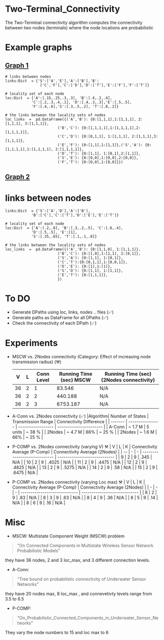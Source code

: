 # Two-Terminal_Connectivity
The Two-Terminal connectivity algorithm computes the connectivity between two nodes (terminals) where the node locations are probabilistic
# Example graphs 
## [Graph 1](pics/graph1.png)

    # links between nodes
    links:Dict  = {'S':['A','E'],'A':['B'],'B':
                    ['C','F'],'C':['D'],'D':['T'],'E':['F'],'F':['T']}
    
    # locality set of each node
    loc:Dict  = {'A':[.15,.25,.3,.3], 'B':[.4,.2,.4], 
                'C':[.2,.3,.4,.1], 'D':[.4,.3,.3],'E':[.5,.5],
                'F':[.4,.6],'S':[.3,.5,.2], 'T':[.8,.2]}

	# the links between the locality sets of nodes
    loc_links  =  pd.DataFrame({('A','B'): {0:[1,1,1],1:[1,1,1], 2:[1,1,1], 3:[1,1,1]},
                            ('B','C'): {0:[1,1,1,1],1:[1,1,1,1],2:[1,1,1,1]},
                            ('C','D'): {0:[0,1,1], 1:[1,1,1], 2:[1,1,1],3:[1,1,1]},
                            ('E','F'): {0:[1,1],1:[1,1]},('S','A'): {0:[1,1,1,1],1:[1,1,1,1], 2:[1,1,1,1]},
                            ('D','T'): {0:[1,1], 1:[0,1],2:[1,1]},
                            ('S','E'): {0:[0,0],1:[0,0],2:[0,0]},
                            ('F','T'): {0:[0,0],1:[0,0]}})
    

## [Graph 2](pics/graph2.png)

# links between nodes
    links:Dict  = {'S':['A','D'],'A':['B'],
                'B':['C'],'C':['T'],'D':['E'],'E':['T']}
    
    # locality set of each node
    loc:Dict  = {'A':[.2,.8], 'B':[.3,.2,.5], 'C':[.6,.4], 
                'D':[.5,.5], 'E':[1],
                'S':[.35,.65], 'T':[.1,.1,.8]}

	# the links between the locality sets of nodes
    loc_links  =  pd.DataFrame({('A','B'): {0:[1,1,0], 1:[1,1,1]},
                            ('B','C'): {0:[1,0],1:[1,1], 2:[0,1]},
                            ('S','A'): {0:[1,1], 1:[0,1]},
                            ('C','T'):{0:[0,1,1],1:[0,0,1]},
                            ('D','E'): {0:[1],1:[1]},
                            ('S','D'): {0:[1,1], 1:[1,1]},
                            ('E','T'): {0:[1,1,1]},
                            })
                    

# To DO
 -  Generate DPaths using loc, links, nodes .. files (&#9989;)
 -  Generate paths as DataFrame for all DPaths (&#9989;)
 -  Check the connectivity of each DPath (&#9989;)
 # Experiments
 -  MSCW vs. 2Nodes connectivity (Category: Effect of increasing node transmission radius)  (&#9874;)
    
    | V  | L | Conn Level | Running Time (sec) MSCW | Running Time (sec) (2Nodes connectivity) |
    | -- | - | ---------- | ----------------------- | ---------------------------------------- |
    | 36 | 2 | 1          | 83.546                  | N/A                                      |
    | 36 | 2 | 2          | 440.188                 | N/A                                      |
    | 36 | 2 | 3          | 6753.187                | N/A                                      |
    
- A-Conn vs. 2Nodes connectivity (&#9989;)
    |Algorithm| Number of States | Transmission Range | Connectivity Difference |
    | ------- | ---------------- | ------------------ | ----------------------- |
    | A-Conn  | ~ 1.7 M          | 5 units            | ~ 38 %                  |
    | 2Nodes  | ~ 4.7 M          | 66%                | ~ 25 %                  |
    | 2Nodes  | ~ 1.6 M          | 66%                | ~ 25 %                  |

- P-COMP vs. 2Nodes connectivity (varying V) &#9874;
    | V  | L | K | Connectivity Average (P-Comp) | Connectivity Average (2Nodes) |
    | -- | - | - | ----------------------------- | ----------------------------- |
    | 9  | 2 | 9 | .345                          | N/A                           |
    | 10 | 2 | 9 | .4025                         | N/A                           |
    | 11 | 2 | 9 | .4475                         | N/A                           |
    | 12 | 2 | 9 | .4825                         | N/A                           |
    | 13 | 2 | 9 | .5275                         | N/A                           |
    | 14 | 2 | 9 | .58                           | N/A                           |
    | 15 | 2 | 9 | .6475                         | N/A                           |

- P-COMP vs. 2Nodes connectivity (varying Loc max) &#9874;
    | V | L | K | Connectivity Average (P-Comp) | Connectivity Average (2Nodes) |
    | - | - | - | ----------------------------- | ----------------------------- |
    | 8 | 2 | 9 | .83                           | N/A                           |
    | 8 | 3 | 9 | .63                           | N/A                           |
    | 8 | 4 | 9 | .36                           | N/A                           |
    | 8 | 5 | 9 | .14                           | N/A                           |
    | 8 | 6 | 9 | .16                           | N/A                           |
    
   

# Misc
- MSCW: Multistate Component Weight (MSCW) problem
 > "On Connected Components in Multistate Wireless Sensor Network Probabilistic Models"

they have 36 nodes, 2 and 3 loc_max, and 3 different connection levels. 
- A-Conn: 
> "Tree bound on probabilistic connectivity of Underwater Sensor Networks" 

they have 20 nodes max, 8 loc_max , and connevetivty levels range from 3.5 to 6.5

- P-COMP:
> "On_Probabilistic_Connected_Components_in_Underwater_Sensor_Networks"

They vary the node numbers to 15 and loc max to 6 

